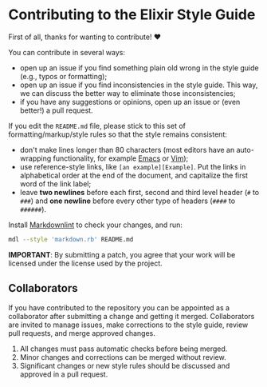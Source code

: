 # Contributing to the Elixir Style Guide

First of all, thanks for wanting to contribute! :heart:

You can contribute in several ways:

* open up an issue if you find something plain old wrong in the style guide
  (e.g., typos or formatting);
* open up an issue if you find inconsistencies in the style guide. This way, we
  can discuss the better way to eliminate those inconsistencies;
* if you have any suggestions or opinions, open up an issue or (even better!) a
  pull request.

If you edit the `README.md` file, please stick to this set of
formatting/markup/style rules so that the style remains consistent:

* don't make lines longer than 80 characters (most editors have an auto-wrapping
  functionality, for example [Emacs][Emacs LineWrap] or [Vim][Vim word wrap]);
* use reference-style links, like `[an example][Example]`. Put the links in
  alphabetical order at the end of the document, and capitalize the first word
  of the link label;
* leave **two newlines** before each first, second and third level header (`#`
  to `###`) and **one newline** before every other type of headers (`####` to
  `######`).

Install [Markdownlint] to check your changes, and run:

```sh
mdl --style 'markdown.rb' README.md
```

**IMPORTANT**: By submitting a patch, you agree that your work will be
licensed under the license used by the project.


## Collaborators

If you have contributed to the repository you can be appointed as a collaborator
after submitting a change and getting it merged. Collaborators are invited to
manage issues, make corrections to the style guide, review pull requests, and
merge approved changes.

1. All changes must pass automatic checks before being merged.
1. Minor changes and corrections can be merged without review.
1. Significant changes or new style rules should be discussed and approved in a
   pull request.

<!-- Links -->
[Emacs LineWrap]: http://emacswiki.org/emacs/LineWrap
[Markdownlint]: https://github.com/mivok/markdownlint
[Vim word wrap]: http://vim.wikia.com/wiki/Automatic_word_wrapping
